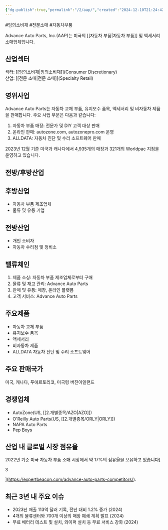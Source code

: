 ```yaml
---
{"dg-publish":true,"permalink":"/2/aap/","created":"2024-12-10T21:24:42.746+09:00","updated":"2025-06-03T20:05:57.312+09:00"}
---
```


#임의소비재 #전문소매 #자동차부품 


Advance Auto Parts, Inc.(AAP)는 미국의 [[자동차 부품\|자동차 부품]] 및 액세서리 소매업체입니다.

## 산업섹터

섹터: [[임의소비재\|임의소비재]](Consumer Discretionary)  
산업: [[전문 소매\|전문 소매]](Specialty Retail)

## 영위사업

Advance Auto Parts는 자동차 교체 부품, 유지보수 품목, 액세서리 및 비자동차 제품을 판매합니다. 주요 사업 부문은 다음과 같습니다:

1. 자동차 부품 매장: 전문가 및 DIY 고객 대상 판매
2. 온라인 판매: autozone.com, autozonepro.com 운영
3. ALLDATA: 자동차 진단 및 수리 소프트웨어 판매

2023년 12월 기준 미국과 캐나다에서 4,935개의 매장과 321개의 Worldpac 지점을 운영하고 있습니다.

## 전방/후방산업

## 후방산업

- 자동차 부품 제조업체
- 물류 및 유통 기업

## 전방산업

- 개인 소비자
- 자동차 수리점 및 정비소

## 밸류체인

1. 제품 소싱: 자동차 부품 제조업체로부터 구매
2. 물류 및 재고 관리: Advance Auto Parts
3. 판매 및 유통: 매장, 온라인 플랫폼
4. 고객 서비스: Advance Auto Parts

## 주요제품

- 자동차 교체 부품
- 유지보수 품목
- 액세서리
- 비자동차 제품
- ALLDATA 자동차 진단 및 수리 소프트웨어

## 주요 판매국가

미국, 캐나다, 푸에르토리코, 미국령 버진아일랜드

## 경쟁업체

- AutoZone(US, [[2.개별종목/AZO\|AZO]])
- O'Reilly Auto Parts(US, [[2.개별종목/ORLY\|ORLY]])
- NAPA Auto Parts
- Pep Boys

## 산업 내 글로벌 시장 점유율

2022년 기준 미국 자동차 부품 소매 시장에서 약 17%의 점유율을 보유하고 있습니다[

3

](https://expertbeacon.com/advance-auto-parts-competitors/).

## 최근 3년 내 주요 이슈

- 2023년 매출 113억 달러 기록, 전년 대비 1.2% 증가 (2024)
- 4개의 물류센터와 700개 이상의 매장 폐쇄 계획 발표 (2024)
- 무료 배터리 테스트 및 설치, 와이퍼 설치 등 무료 서비스 강화 (2024)